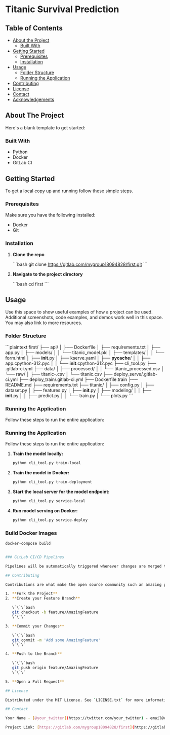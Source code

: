 # Titanic Survival Prediction

## Table of Contents

- [About the Project](#about-the-project)
  - [Built With](#built-with)
- [Getting Started](#getting-started)
  - [Prerequisites](#prerequisites)
  - [Installation](#installation)
- [Usage](#usage)
  - [Folder Structure](#folder-structure)
  - [Running the Application](#running-the-application)
- [Contributing](#contributing)
- [License](#license)
- [Contact](#contact)
- [Acknowledgements](#acknowledgements)

## About The Project

Here's a blank template to get started:

### Built With

- Python
- Docker
- GitLab CI

## Getting Started

To get a local copy up and running follow these simple steps.

### Prerequisites

Make sure you have the following installed:

- Docker
- Git

### Installation

1. **Clone the repo**

   \`\`\`bash
   git clone https://gitlab.com/mygroup18094828/first.git
   \`\`\`

2. **Navigate to the project directory**

   \`\`\`bash
   cd first
   \`\`\`

## Usage

Use this space to show useful examples of how a project can be used. Additional screenshots, code examples, and demos work well in this space. You may also link to more resources.

### Folder Structure

\`\`\`plaintext
first/
├── api/
│   ├── Dockerfile
│   ├── requirements.txt
│   ├── app.py
│   ├── models/
│   │   └── titanic_model.pkl
│   ├── templates/
│   │   └── form.html
│   ├── __init__.py
│   ├── kserve.yaml
│   ├── __pycache__/
│   │   ├── app.cpython-312.pyc
│   │   └── __init__.cpython-312.pyc
├── cli_tool.py
├── .gitlab-ci.yml
├── data/
│   ├── processed/
│   │   └── titanic_processed.csv
│   └── raw/
│       ├── titanic-.csv
│       └── titanic.csv
├── deploy_serve/.gitlab-ci.yml
├── deploy_train/.gitlab-ci.yml
├── Dockerfile.train
├── README.md
├── requirements.txt
├── titanic/
│   ├── config.py
│   ├── dataset.py
│   ├── features.py
│   ├── __init__.py
│   ├── modeling/
│   │   ├── __init__.py
│   │   ├── predict.py
│   │   └── train.py
│   └── plots.py
\`\`\`

### Running the Application

Follow these steps to run the entire application:

### Running the Application

Follow these steps to run the entire application:

1. **Train the model locally:**
    ```sh
    python cli_tool.py train-local
    ```

2. **Train the model in Docker:**
    ```sh
    python cli_tool.py train-deployment
    ```

3. **Start the local server for the model endpoint:**
    ```sh
    python cli_tool.py service-local
    ```

4. **Run model serving on Docker:**
    ```sh
    python cli_tool.py service-deploy
    ```

### Build Docker Images

```sh
docker-compose build


### GitLab CI/CD Pipelines

Pipelines will be automatically triggered whenever changes are merged to the exp or main branches.

## Contributing

Contributions are what make the open source community such an amazing place to learn, inspire, and create. Any contributions you make are greatly appreciated.

1. **Fork the Project**
2. **Create your Feature Branch**

   \`\`\`bash
   git checkout -b feature/AmazingFeature
   \`\`\`

3. **Commit your Changes**

   \`\`\`bash
   git commit -m 'Add some AmazingFeature'
   \`\`\`

4. **Push to the Branch**

   \`\`\`bash
   git push origin feature/AmazingFeature
   \`\`\`

5. **Open a Pull Request**

## License

Distributed under the MIT License. See `LICENSE.txt` for more information.

## Contact

Your Name - [@your_twitter](https://twitter.com/your_twitter) - email@example.com

Project Link: [https://gitlab.com/mygroup18094828/first](https://gitlab.com/mygroup18094828/first)


